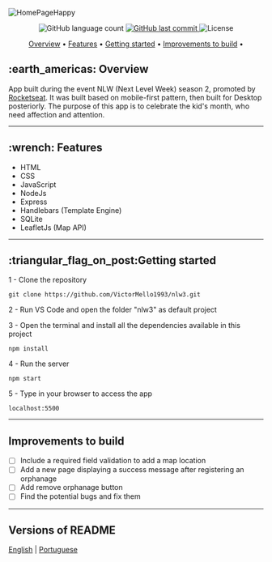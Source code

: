 ![HomePageHappy](https://user-images.githubusercontent.com/35710766/96453385-c6cbcb80-11f0-11eb-94bd-c022d0e919ff.png)


<p align="center">
  <img alt="GitHub language count" src="https://img.shields.io/github/languages/count/VictorMello1993/nlw3?color=FF0000">
  
  <a href="https://github.com/VictorMello1993/FlappyBird/commits/master">
    <img alt="GitHub last commit" src="https://img.shields.io/github/last-commit/VictorMello1993/nlw3?color=D3D3D3">
  </a> 
  
  <img alt="License" src="https://img.shields.io/badge/license-MIT-brightgreen">
   <a href="https://github.com/VictorMello1993/nlw3/stargazers"></a>
</p>


<p align="center">
  <a href="#earth_americas-overview">Overview</a> •
  <a href="#wrench-features">Features</a> •
  <a href="#triangular_flag_on_postgetting-started">Getting started</a> •  
  <a href="#improvements-to-build">Improvements to build</a> •  
</p>


<h2>:earth_americas: Overview</h2>
<p>App built during the event NLW (Next Level Week) season 2, promoted by <a href="https://rocketseat.com.br/">Rocketseat</a>. It was built based on mobile-first pattern, then built for Desktop posteriorly. The purpose of this app is to celebrate the kid's month, who need affection and attention.<p>

---

<h2>:wrench: Features</h2>
<ul>
  <li>HTML</li>
  <li>CSS</li>
  <li>JavaScript</li>
  <li>NodeJs</li>
  <li>Express</li>
  <li>Handlebars (Template Engine)</li>
  <li>SQLite</li>
  <li>LeafletJs (Map API)</li>
</ul>  

---

<h2>:triangular_flag_on_post:Getting started</h2>

1 - Clone the repository
```
git clone https://github.com/VictorMello1993/nlw3.git
```
2 - Run VS Code and open the folder "nlw3" as default project

3 - Open the terminal and install all the dependencies available in this project
```
npm install
```
4 - Run the server
```
npm start
```

5 - Type in your browser to access the app
```
localhost:5500
```

---

## Improvements to build
- [ ] Include a required field validation to add a map location 
- [ ] Add a new page displaying a success message after registering an orphanage
- [ ] Add remove orphanage button
- [ ] Find the potential bugs and fix them

---
## Versions of README
<a href="/README-ENUS.md">English</a> | <a href="/README.md">Portuguese</a>

